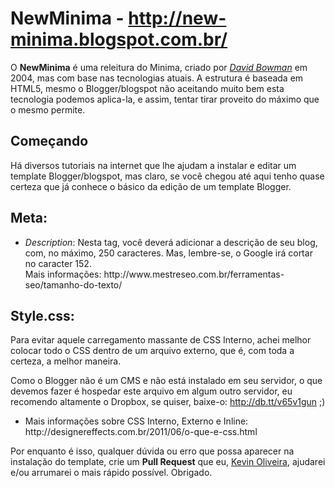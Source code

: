 NewMinima - http://new-minima.blogspot.com.br/
=========

O <strong>NewMinima</strong> é uma releitura do Minima, criado por <cite><a href="http://stopdesign.com/">David Bowman</a></cite> em <time datetime="2004-26-02">2004</time>, mas com base nas tecnologias atuais. A estrutura é baseada em HTML5, mesmo o Blogger/blogspot não aceitando muito bem esta tecnologia podemos aplica-la, e assim, tentar tirar proveito do máximo que o mesmo permite.

Começando
---------

Há diversos tutoriais na internet que lhe ajudam a instalar e editar um template Blogger/blogspot, mas claro, se você chegou até aqui tenho quase certeza que já conhece o básico da edição de um template Blogger.

<strong>Meta</strong>:
----------------------

<ul>
<li><em>Description</em>: Nesta tag, você deverá adicionar a descrição de seu blog, com, no máximo, 250 caracteres. Mas, lembre-se, o Google irá cortar no caracter 152.<br/>Mais informações: http://www.mestreseo.com.br/ferramentas-seo/tamanho-do-texto/ </li>
</ul>

<strong>Style.css</strong>:
---------------------------

Para evitar aquele carregamento massante de CSS Interno, achei melhor colocar todo o CSS dentro de um arquivo externo, que é, com toda a certeza, a melhor maneira.

Como o Blogger não é um CMS e não está instalado em seu servidor, o que devemos fazer é hospedar este arquivo em algum outro servidor, eu recomendo altamente o Dropbox, se quiser, baixe-o: http://db.tt/v65v1gun ;)

<ul>
<li>Mais informações sobre CSS Interno, Externo e Inline:<br/> http://designereffects.com.br/2011/06/o-que-e-css.html</li>
</ul>

Por enquanto é isso, qualquer dúvida ou erro que possa aparecer na instalação do template, crie um <strong>Pull Request</strong> que eu, <a href="https://github.com/omeletesemsal">Kevin Oliveira</a>, ajudarei e/ou arrumarei o mais rápido possível. Obrigado.
